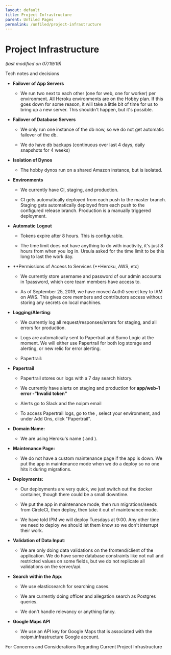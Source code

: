 ```yaml
---
layout: default
title: Project Infrastructure
parent: Unfiled Pages
permalink: /unfiled/project-infrastructure
---
```


# Project Infrastructure

*(last modified on 07/19/19)*

Tech notes and decisions

-   **Failover of App Servers**

    -   We run two next to each other (one for web, one for worker) per
        environment. All Heroku environments are on the Hobby plan. If
        this goes down for some reason, it will take a little bit of
        time for us to bring up a new server. This shouldn't happen, but
        it's possible.

-   **Failover of Database Servers**

    -   We only run one instance of the db now, so we do not get
        automatic failover of the db.

    -   We do have db backups (continuous over last 4 days, daily
        snapshots for 4 weeks)

-   **Isolation of Dynos**

    -   The hobby dynos run on a shared Amazon instance, but is
        isolated.


-   **Environments**

    -   We currently have CI, staging, and production.

    -   CI gets automatically deployed from each push to the master
        branch. Staging gets automatically deployed from each push to
        the configured release branch. Production is a manually
        triggered deployment.


-   **Automatic Logout**

    -   Tokens expire after 8 hours. This is configurable.

    -   The time limit does not have anything to do with inactivity,
        it's just 8 hours from when you log in. Ursula asked for the
        time limit to be this long to last the work day.


-   **Permissions of Access to Services (**Heroku, AWS, etc)

    -   We currently store username and password of our admin accounts
        in 1password, which core team members have access to.

    -   As of September 25, 2019, we have moved Auth0 secret key to IAM
        on AWS. This gives core members and contributors access without
        storing any secrets on local machines.


-   **Logging/Alerting**:

    -   We currently log all request/responses/errors for staging, and
        all errors for production.

    -   Logs are automatically sent to Papertrail and Sumo Logic at the
        moment. We will either use Papertrail for both log storage and
        alerting, or new relic for error alerting.

    -   Papertrail:


-   **Papertrail**

    -   Papertrail stores our logs with a 7 day search history.

    -   We currently have alerts on staging and production for
        **app/web-1 error -"Invalid token"**

    -   Alerts go to Slack and the noipm email

    -   To access Papertrail logs, go to the , select your environment,
        and under Add Ons, click "Papertrail".

-   **Domain Name:**

    -   We are using Heroku's name ( and ).


-   **Maintenance Page:**

    -   We do not have a custom maintenance page if the app is down. We
        put the app in maintenance mode when we do a deploy so no one
        hits it during migrations.


-   **Deployments:**

    -   Our deployments are very quick, we just switch out the docker
        container, though there could be a small downtime.

    -   We put the app in maintenance mode, then run migrations/seeds
        from CircleCI, then deploy, then take it out of maintenance
        mode.

    -   We have told IPM we will deploy Tuesdays at 9:00. Any other time
        we need to deploy we should let them know so we don't interrupt
        their work.


-   **Validation of Data Input**:

    -   We are only doing data validations on the frontend/client of the
        application. We do have some database constraints like not null
        and restricted values on some fields, but we do not replicate
        all validations on the server/api.


-   **Search within the App**:

    -   We use elasticsearch for searching cases.

    -   We are currently doing officer and allegation search as Postgres
        queries.

    -   We don't handle relevancy or anything fancy.

-   **Google Maps API**

    -   We use an API key for Google Maps that is associated with the
        noipm.infrastructure Google account.

For Concerns and Considerations Regarding Current Project Infrastructure
